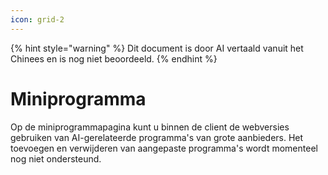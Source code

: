 ```yaml
---
icon: grid-2
---
```


{% hint style="warning" %}
Dit document is door AI vertaald vanuit het Chinees en is nog niet beoordeeld.
{% endhint %}

# Miniprogramma

Op de miniprogrammapagina kunt u binnen de client de webversies gebruiken van AI-gerelateerde programma's van grote aanbieders. Het toevoegen en verwijderen van aangepaste programma's wordt momenteel nog niet ondersteund.